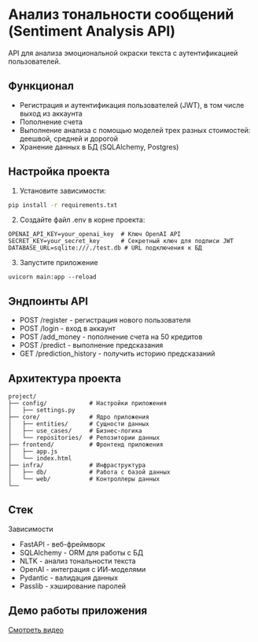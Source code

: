 # Анализ тональности сообщений (Sentiment Analysis API)

API для анализа эмоциональной окраски текста с аутентификацией пользователей.

## Функционал

- Регистрация и аутентификация пользователей (JWT), в том числе выход из аккаунта
- Пополнение счета
- Выполнение анализа с помощью моделей трех разных стоимостей: деешвой, средней и дорогой
- Хранение данных в БД (SQLAlchemy, Postgres)

## Настройка проекта

1. Установите зависимости:
```bash
pip install -r requirements.txt
```

2. Создайте файл .env в корне проекта:
```env
OPENAI_API_KEY=your_openai_key  # Ключ OpenAI API
SECRET_KEY=your_secret_key      # Секретный ключ для подписи JWT
DATABASE_URL=sqlite:///./test.db # URL подключения к БД
```

3. Запустите приложение
```
uvicorn main:app --reload
```

## Эндпоинты API
- POST /register - регистрация нового пользователя
- POST /login - вход в аккаунт
- POST /add_money - пополнение счета на 50 кредитов
- POST /predict - выполнение предсказания
- GET /prediction_history - получить историю предсказаний

## Архитектура проекта
```
project/
├── config/            # Настройки приложения
│   ├── settings.py
├── core/              # Ядро приложения
│   ├── entities/      # Сущности данных
│   ├── use_cases/     # Бизнес-логика
│   └── repositories/  # Репозитории данных
├── frontend/          # Фронтенд приложения
│   ├── app.js
│   └── index.html
├── infra/             # Инфраструктура
│   ├── db/            # Работа с базой данных
│   └── web/           # Контроллеры данных
└──
```

## Стек
Зависимости
* FastAPI - веб-фреймворк
* SQLAlchemy - ORM для работы с БД
* NLTK - анализ тональности текста
* OpenAI - интеграция с ИИ-моделями
* Pydantic - валидация данных
* Passlib - хэширование паролей

## Демо работы приложения
[Смотреть видео](./demo.mp4)